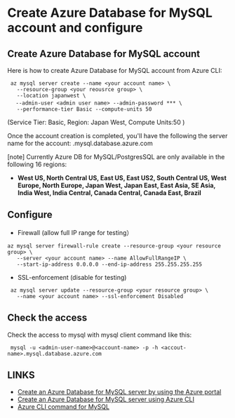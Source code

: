 # Create Azure Database for MySQL account and configure

## Create Azure Database for MySQL account

Here is how to create Azure Database for MySQL account from Azure CLI:
```
 az mysql server create --name <your account name> \
   --resource-group <your reousrce group> \
   --location japanwest \
　 --admin-user <admin user name> --admin-password *** \
   --performance-tier Basic --compute-units 50
```
(Service Tier: Basic, Region: Japan West, Compute Units:50 )

Once the account creation is completed, you'll have the following the server name for the account:
<youraccoutname>.mysql.database.azure.com

[note] Currently Azure DB for MySQL/PostgresSQL are only available in the following 16 regions: 
- **West US, North Central US, East US, East US2, South Central US, West Europe, North Europe, Japan West, Japan East, East Asia, SE Asia, India West, India Central, Canada Central, Canada East, Brazil**


## Configure

- Firewall (allow full IP range for testing）
```
az mysql server firewall-rule create --resource-group <your resource group> \
   --server <your account name> --name AllowFullRangeIP \
   --start-ip-address 0.0.0.0 --end-ip-address 255.255.255.255
```

- SSL-enforcement (disable for testing)
```
 az mysql server update --resource-group <your resource group> \
   --name <your account name> --ssl-enforcement Disabled
```

## Check the access

Check the access to mysql with mysql client command like this:
```
 mysql -u <admin-user-name>@<account-name> -p -h <accout-name>.mysql.database.azure.com
```

## LINKS
- [Create an Azure Database for MySQL server by using the Azure portal](https://docs.microsoft.com/en-us/azure/mysql/quickstart-create-mysql-server-database-using-azure-portal)
- [Create an Azure Database for MySQL server using Azure CLI](https://docs.microsoft.com/en-us/azure/mysql/quickstart-create-mysql-server-database-using-azure-cli)
- [Azure CLI command for MySQL](https://docs.microsoft.com/en-us/cli/azure/mysql
)
